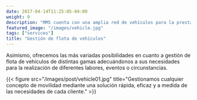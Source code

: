 ```yaml
---
date: 2017-04-14T11:25:05-04:00
weight: 9
description: "MMS cuenta con una amplia red de vehículos para la prestación de servicios de traslado para nuestros clientes así como para el transporte de mercancías."
featured_image: "/images/vehicle.jpg"
tags: ["services"]
title: "Gestión de flota de vehículos"
---
```

Asimismo, ofrecemos las más variadas posibilidades en cuanto a gestión de flota de vehículos de distintas gamas adecuándonos a sus necesidades para la realización de diferentes labores, eventos o circunstancias.

{{< figure src="/images/post/vehicle01.jpg" title="Gestionamos cualquier concepto de movilidad mediante una solución rápida, eficaz y a medida de las necesidades de cada cliente." >}}

